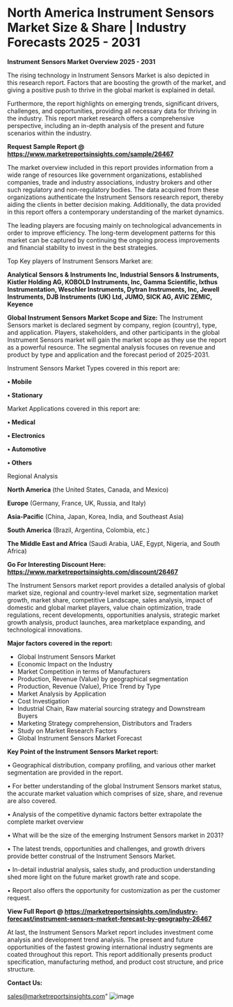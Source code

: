  # North America Instrument Sensors Market Size & Share | Industry Forecasts 2025 - 2031

<Strong> Instrument Sensors Market Overview 2025 - 2031</strong>

The rising technology in Instrument Sensors Market is also depicted in this research report. Factors that are boosting the growth of the market, and giving a positive push to thrive in the global market is explained in detail.

Furthermore, the report highlights on emerging trends, significant drivers, challenges, and opportunities, providing all necessary data for thriving in the industry. This report market research offers a comprehensive perspective, including an in-depth analysis of the present and future scenarios within the industry.

<strong>Request Sample Report @ <a href=https://www.marketreportsinsights.com/sample/26467>https://www.marketreportsinsights.com/sample/26467</a></strong>

The market overview included in this report provides information from a wide range of resources like government organizations, established companies, trade and industry associations, industry brokers and other such regulatory and non-regulatory bodies. The data acquired from these organizations authenticate the Instrument Sensors research report, thereby aiding the clients in better decision making. Additionally, the data provided in this report offers a contemporary understanding of the market dynamics.

The leading players are focusing mainly on technological advancements in order to improve efficiency. The long-term development patterns for this market can be captured by continuing the ongoing process improvements and financial stability to invest in the best strategies.

Top Key players of Instrument Sensors Market are:

<strong>Analytical Sensors & Instruments Inc, Industrial Sensors & Instruments, Kistler Holding AG, KOBOLD Instruments, Inc, Gamma Scientific, Ixthus Instrumentation, Weschler Instruments, Dytran Instruments, Inc, Jewell Instruments, DJB Instruments (UK) Ltd, JUMO, SICK AG, AVIC ZEMIC, Keyence</strong>

<strong><b>Global Instrument Sensors Market Scope and Size:</b></strong>
The Instrument Sensors market is declared segment by company, region (country), type, and application. Players, stakeholders, and other participants in the global Instrument Sensors market will gain the market scope as they use the report as a powerful resource. The segmental analysis focuses on revenue and product by type and application and the forecast period of 2025-2031.

Instrument Sensors Market Types covered in this report are:

<strong>• Mobile

• Stationary</strong>

Market Applications covered in this report are:

<strong>• Medical

• Electronics

• Automotive

• Others</strong> 

Regional Analysis

<strong>North America</strong> (the United States, Canada, and Mexico)

<strong>Europe</strong> (Germany, France, UK, Russia, and Italy)

<strong>Asia-Pacific</strong> (China, Japan, Korea, India, and Southeast Asia)

<strong>South America</strong> (Brazil, Argentina, Colombia, etc.)

<strong>The Middle East and Africa</strong> (Saudi Arabia, UAE, Egypt, Nigeria, and South Africa)

<strong>Go For Interesting Discount Here: <a href=https://www.marketreportsinsights.com/discount/26467>https://www.marketreportsinsights.com/discount/26467</a></strong>

The Instrument Sensors market report provides a detailed analysis of global market size, regional and country-level market size, segmentation market growth, market share, competitive Landscape, sales analysis, impact of domestic and global market players, value chain optimization, trade regulations, recent developments, opportunities analysis, strategic market growth analysis, product launches, area marketplace expanding, and technological innovations.

<strong><b>Major factors covered in the report:</b></strong>
<ul>
  <li>Global Instrument Sensors Market </li>
  <li>Economic Impact on the Industry</li>
  <li>Market Competition in terms of Manufacturers</li>
  <li>Production, Revenue (Value) by geographical segmentation</li>
  <li>Production, Revenue (Value), Price Trend by Type</li>
  <li>Market Analysis by Application</li>
  <li>Cost Investigation</li>
  <li>Industrial Chain, Raw material sourcing strategy and Downstream Buyers</li>
  <li>Marketing Strategy comprehension, Distributors and Traders</li>
  <li>Study on Market Research Factors</li>
  <li>Global Instrument Sensors Market Forecast</li>
</ul>

<strong><b>Key Point of the Instrument Sensors Market report:</b></strong>

• Geographical distribution, company profiling, and various other market segmentation are provided in the report.

• For better understanding of the global Instrument Sensors market status, the accurate market valuation which comprises of size, share, and revenue are also covered.

• Analysis of the competitive dynamic factors better extrapolate the complete market overview

• What will be the size of the emerging Instrument Sensors market in 2031?

• The latest trends, opportunities and challenges, and growth drivers provide better construal of the Instrument Sensors Market.

• In-detail industrial analysis, sales study, and production understanding shed more light on the future market growth rate and scope.

• Report also offers the opportunity for customization as per the customer request.

<strong><b>View Full Report @ <a href=https://marketreportsinsights.com/industry-forecast/instrument-sensors-market-forecast-by-geography-26467>https://marketreportsinsights.com/industry-forecast/instrument-sensors-market-forecast-by-geography-26467</a></b></strong>


At last, the Instrument Sensors Market report includes investment come analysis and development trend analysis. The present and future opportunities of the fastest growing international industry segments are coated throughout this report. This report additionally presents product specification, manufacturing method, and product cost structure, and price structure.

<strong>Contact Us:</strong>

sales@marketreportsinsights.com"
![image](https://github.com/user-attachments/assets/47407820-d421-4f09-9bdc-137789f58c58)
